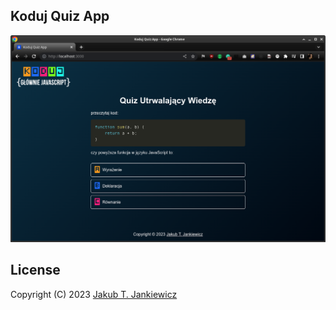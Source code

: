 ## Koduj Quiz App

![Quiz Screenshot](/assets/screenshot.png)

## License
Copyright (C) 2023 [Jakub T. Jankiewicz](https://jakub.jankiewicz.org)
